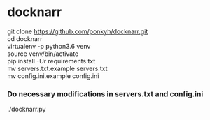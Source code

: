 # docknarr

git clone https://github.com/ponkyh/docknarr.git  
cd docknarr  
virtualenv -p python3.6 venv  
source venv/bin/activate  
pip install -Ur requirements.txt  
mv servers.txt.example servers.txt  
mv config.ini.example config.ini  

### Do necessary modifications in servers.txt and config.ini  

./docknarr.py

